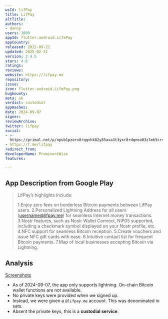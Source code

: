 ```yaml
---
wsId: lifPay
title: LifPay
altTitle: 
authors:
- danny
users: 1000
appId: flutter.android.LifePay
appCountry: 
released: 2022-09-21
updated: 2025-02-21
version: 2.4.5
stars: 4.6
ratings: 
reviews: 
website: https://lifpay.me
repository: 
issue: 
icon: flutter.android.LifePay.png
bugbounty: 
meta: ok
verdict: custodial
appHashes: 
date: 2024-09-07
signer: 
reviewArchive: 
twitter: lifpay
social:
- >-
  https://primal.net/p/npub1pzerv8rqqvhk82y85axa3t3yxr8rdqnea03zlmk5crsne509esqqw0x463
- https://t.me/lifpay
redirect_from: 
developerName: ProminentWise
features: 

---
```


## App Description from Google Play

> LifPay’s highlights include:
> 
> 1.Enjoy zero fees on borderless Bitcoin payments between LifPay users.
> 2.Personalized Lightning Address for all users (username@lifpay.me) for seamless Internet money transactions.
> 3.Nostr features, such as Nostr Wallet Connect, NIP05 supported, including a checkmark symbol displayed on your Nostr profile, etc.
> 4.NFC support for seamless Bitcoin reception.
> 5.Create vouchers and issue NFC gift cards with ease.
> 6.Intuitive contact list for frequent Bitcoin payments.
> 7.Map of local businesses accepting Bitcoin via Lightning.

## Analysis

[Screenshots](https://x.com/BitcoinWalletz/status/1832331612845174838)

- As of 2024-09-07, the app only supports lightning. On-chain Bitcoin wallet functions are not available.
- No private keys were provided when we signed up. 
- Instead, we were given a `@lifpay.me` account. This was denominated in sats. 
- Absent the private keys, this is a **custodial service**. 